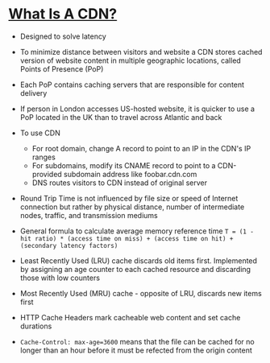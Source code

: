 # [What Is A CDN?](https://www.incapsula.com/cdn-guide/what-is-cdn-how-it-works.html)

* Designed to solve latency
* To minimize distance between visitors and website a CDN stores cached version of website content in multiple geographic locations, called Points of Presence (PoP)
* Each PoP contains caching servers that are responsible for content delivery
* If person in London accesses US-hosted website, it is quicker to use a PoP located in the UK than to travel across Atlantic and back

* To use CDN
  * For root domain, change A record to point to an IP in the CDN's IP ranges
  * For subdomains, modify its CNAME record to point to a CDN-provided subdomain address like foobar.cdn.com
  * DNS routes visitors to CDN instead of original server

* Round Trip Time is not influenced by file size or speed of Internet connection but rather by physical distance, number of intermediate nodes, traffic, and transmission mediums

* General formula to calculate average memory reference time
`T = (1 - hit ratio) * (access time on miss) + (access time on hit) + (secondary latency factors)`

* Least Recently Used (LRU) cache discards old items first. Implemented by assigning an age counter to each cached resource and discarding those with low counters
* Most Recently Used (MRU) cache - opposite of LRU, discards new items first

* HTTP Cache Headers mark cacheable web content and set cache durations
* `Cache-Control: max-age=3600` means that the file can be cached for no longer than an hour before it must be refected from the origin content
